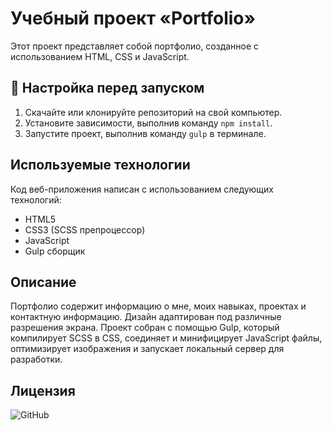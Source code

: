# Учебный проект «Portfolio»

Этот проект представляет собой портфолио, созданное с использованием HTML, CSS и JavaScript.

## 🔧 Настройка перед запуском

1. Скачайте или клонируйте репозиторий на свой компьютер.
2. Установите зависимости, выполнив команду `npm install`.
3. Запустите проект, выполнив команду `gulp` в терминале.

## Используемые технологии

Код веб-приложения написан с использованием следующих технологий:

- HTML5
- CSS3 (SCSS препроцессор)
- JavaScript
- Gulp сборщик

## Описание

Портфолио содержит информацию о мне, моих навыках, проектах и контактную информацию. Дизайн адаптирован под различные разрешения экрана. Проект собран с помощью Gulp, который компилирует SCSS в CSS, соединяет и минифицирует JavaScript файлы, оптимизирует изображения и запускает локальный сервер для разработки.

## Лицензия

![GitHub](https://img.shields.io/github/license/iwebexpert/js-junior-nodejs-api)

